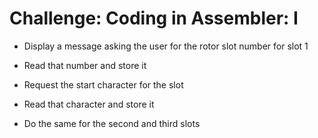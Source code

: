 # Challenge: Coding in Assembler: I

* Display a message asking the user for the rotor slot number for slot 1

* Read that number and store it

* Request the start character for the slot

* Read that character and store it

* Do the same for the second and third slots

